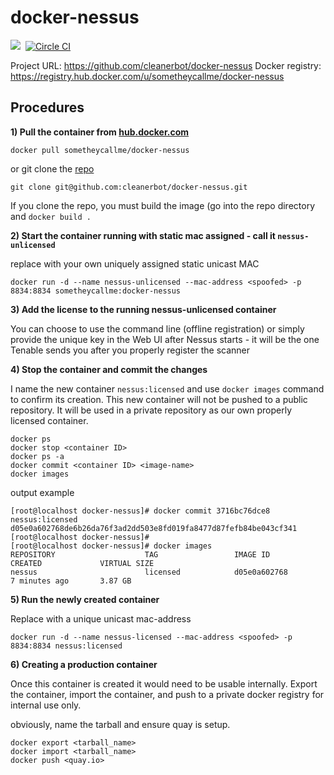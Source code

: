# docker-nessus
[![](https://badge.imagelayers.io/sometheycallme/docker-nessus.svg)](https://imagelayers.io/?images=cleanerbot/docker-nessus:latest 'View image size and layers')&nbsp;
[![Circle CI](https://circleci.com/gh/cleanerbot/docker-nessus.png?circle-token=5d84cd337864c33f062f57aafd2854771777759d)](https://circleci.com/gh/sometheycallme/docker-nessus/tree/master 'View CI builds')

Project URL: https://github.com/cleanerbot/docker-nessus
Docker registry: https://registry.hub.docker.com/u/sometheycallme/docker-nessus


## Procedures

<b>1) Pull the container from [hub.docker.com](https://hub.docker.com/r/sometheycallme/docker-nessus/)</b>

```docker pull sometheycallme/docker-nessus```

or git clone the [repo](https://github.com/cleanerbot/docker-nessus)

```git clone git@github.com:cleanerbot/docker-nessus.git```

If you clone the repo,  you must build the image (go into the repo directory and ```docker build .```

<b>2) Start the container running with static mac assigned - call it ```nessus-unlicensed```</b>

replace <spoofed> with your own uniquely assigned static unicast MAC

```docker run -d --name nessus-unlicensed --mac-address <spoofed> -p 8834:8834 sometheycallme:docker-nessus```

<b>3) Add the license to the running nessus-unlicensed container</b>

You can choose to use the command line (offline registration) or simply provide the unique key in the Web UI after Nessus starts - it will be the one Tenable sends you after you properly register the scanner

<b>4) Stop the container and commit the changes </b>

I name the new container ```nessus:licensed``` and use ```docker images``` command to confirm its creation.  This new container will not be pushed to a public repository.  It will be used in a private repository as our own properly licensed container.

```
docker ps
docker stop <container ID>
docker ps -a
docker commit <container ID> <image-name>
docker images
```

output example

```
[root@localhost docker-nessus]# docker commit 3716bc76dce8 nessus:licensed
d05e0a602768de6b26da76f3ad2dd503e8fd019fa8477d87fefb84be043cf341
[root@localhost docker-nessus]# 
[root@localhost docker-nessus]# docker images
REPOSITORY                    TAG                 IMAGE ID            CREATED             VIRTUAL SIZE
nessus                        licensed            d05e0a602768        7 minutes ago       3.87 GB
```

<b>5) Run the newly created container</b>

Replace <spoofed> with a unique unicast mac-address

```docker run -d --name nessus-licensed --mac-address <spoofed> -p 8834:8834 nessus:licensed```

<b>6) Creating a production container</b>

Once this container is created it would need to be usable internally.  Export the container, import the container, and push to a private docker registry for internal use only.

obviously, name the tarball and ensure quay is setup.

```
docker export <tarball_name>
docker import <tarball_name>
docker push <quay.io>
```
